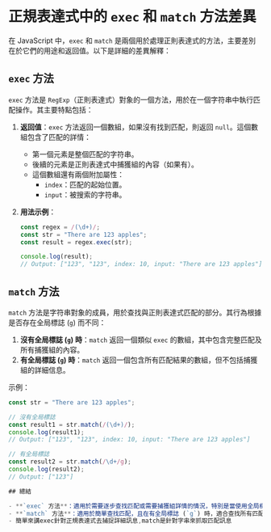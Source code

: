 # 正規表達式中的 `exec` 和 `match` 方法差異

在 JavaScript 中，`exec` 和 `match` 是兩個用於處理正則表達式的方法，主要差別在於它們的用途和返回值。以下是詳細的差異解釋：

## `exec` 方法

`exec` 方法是 `RegExp`（正則表達式）對象的一個方法，用於在一個字符串中執行匹配操作。其主要特點包括：

1. **返回值**：`exec` 方法返回一個數組，如果沒有找到匹配，則返回 `null`。這個數組包含了匹配的詳情：
   - 第一個元素是整個匹配的字符串。
   - 後續的元素是正則表達式中捕獲組的內容（如果有）。
   - 這個數組還有兩個附加屬性：
     - `index`：匹配的起始位置。
     - `input`：被搜索的字符串。

2. **用法示例**：
   ```javascript
   const regex = /(\d+)/;
   const str = "There are 123 apples";
   const result = regex.exec(str);

   console.log(result);
   // Output: ["123", "123", index: 10, input: "There are 123 apples"]

## `match` 方法

`match` 方法是字符串對象的成員，用於查找與正則表達式匹配的部分。其行為根據是否存在全局標誌 (`g`) 而不同：

1. **沒有全局標誌 (`g`) 時**：`match` 返回一個類似 `exec` 的數組，其中包含完整匹配及所有捕獲組的內容。
2. **有全局標誌 (`g`) 時**：`match` 返回一個包含所有匹配結果的數組，但不包括捕獲組的詳細信息。

示例：
```javascript
const str = "There are 123 apples";

// 沒有全局標誌
const result1 = str.match(/(\d+)/);
console.log(result1);
// Output: ["123", "123", index: 10, input: "There are 123 apples"]

// 有全局標誌
const result2 = str.match(/\d+/g);
console.log(result2);
// Output: ["123"]

## 總結

- **`exec` 方法**：適用於需要逐步查找匹配或需要捕獲組詳情的情況，特別是當使用全局標誌 (`g`) 時。
- **`match` 方法**：適用於簡單查找匹配，且在有全局標誌 (`g`) 時，適合查找所有匹配結果。
- 簡單來講exec針對正規表達式去捕捉詳細訊息,match是針對字串來抓取匹配訊息



